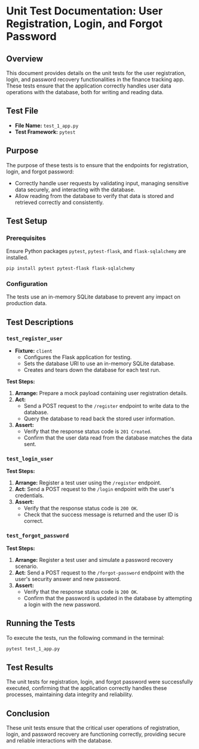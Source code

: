 # Unit Test Documentation: User Registration, Login, and Forgot Password

## Overview

This document provides details on the unit tests for the user registration, login, and password recovery functionalities in the finance tracking app. These tests ensure that the application correctly handles user data operations with the database, both for writing and reading data.

## Test File

- **File Name:** `test_1_app.py`
- **Test Framework:** `pytest`

## Purpose

The purpose of these tests is to ensure that the endpoints for registration, login, and forgot password:

- Correctly handle user requests by validating input, managing sensitive data securely, and interacting with the database.
- Allow reading from the database to verify that data is stored and retrieved correctly and consistently.

## Test Setup

### Prerequisites

Ensure Python packages `pytest`, `pytest-flask`, and `flask-sqlalchemy` are installed.

```bash
pip install pytest pytest-flask flask-sqlalchemy
```

### Configuration

The tests use an in-memory SQLite database to prevent any impact on production data.

## Test Descriptions

### `test_register_user`

- **Fixture:** `client`
  - Configures the Flask application for testing.
  - Sets the database URI to use an in-memory SQLite database.
  - Creates and tears down the database for each test run.

**Test Steps:**

1. **Arrange:** Prepare a mock payload containing user registration details.
2. **Act:**
   - Send a POST request to the `/register` endpoint to write data to the database.
   - Query the database to read back the stored user information.
3. **Assert:**
   - Verify that the response status code is `201 Created`.
   - Confirm that the user data read from the database matches the data sent.

### `test_login_user`

**Test Steps:**

1. **Arrange:** Register a test user using the `/register` endpoint.
2. **Act:** Send a POST request to the `/login` endpoint with the user's credentials.
3. **Assert:**
   - Verify that the response status code is `200 OK`.
   - Check that the success message is returned and the user ID is correct.

### `test_forgot_password`

**Test Steps:**

1. **Arrange:** Register a test user and simulate a password recovery scenario.
2. **Act:** Send a POST request to the `/forgot-password` endpoint with the user's security answer and new password.
3. **Assert:**
   - Verify that the response status code is `200 OK`.
   - Confirm that the password is updated in the database by attempting a login with the new password.

## Running the Tests

To execute the tests, run the following command in the terminal:

```bash
pytest test_1_app.py
```

## Test Results

The unit tests for registration, login, and forgot password were successfully executed, confirming that the application correctly handles these processes, maintaining data integrity and reliability.

## Conclusion

These unit tests ensure that the critical user operations of registration, login, and password recovery are functioning correctly, providing secure and reliable interactions with the database.
